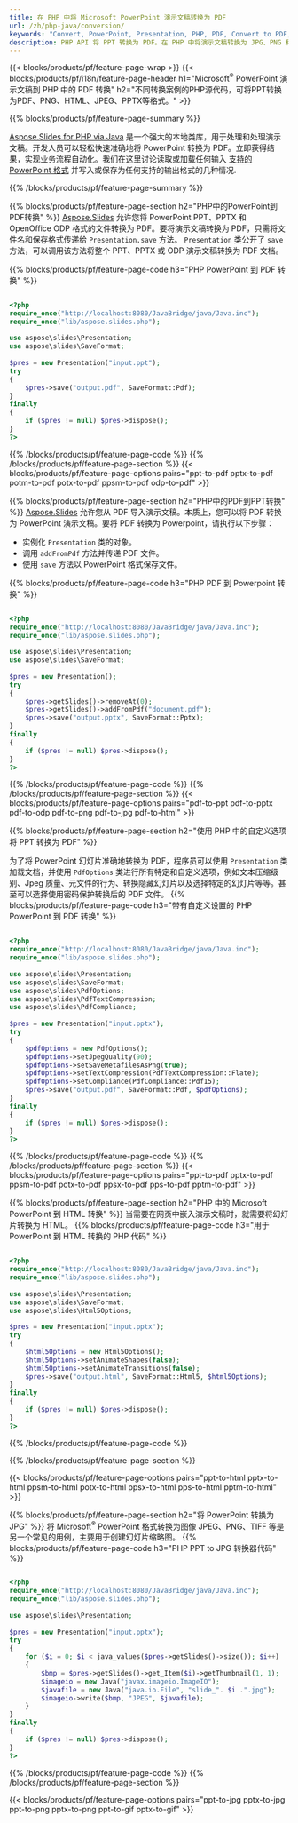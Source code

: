 ```yaml
---
title: 在 PHP 中将 Microsoft PowerPoint 演示文稿转换为 PDF
url: /zh/php-java/conversion/
keywords: "Convert, PowerPoint, Presentation, PHP, PDF, Convert to PDF, PPT to PDF"
description: PHP API 将 PPT 转换为 PDF。在 PHP 中将演示文稿转换为 JPG、PNG 和其他格式。
---
```


{{< blocks/products/pf/feature-page-wrap >}}
{{< blocks/products/pf/i18n/feature-page-header h1="Microsoft<sup>®</sup> PowerPoint 演示文稿到 PHP 中的 PDF 转换" h2="不同转换案例的PHP源代码，可将PPT转换为PDF、PNG、HTML、JPEG、PPTX等格式。" >}}

{{% blocks/products/pf/feature-page-summary %}}

[Aspose.Slides for PHP via Java](https://products.aspose.com/slides/zh/php-java/) 是一个强大的本地类库，用于处理和处理演示文稿。开发人员可以轻松快速准确地将 PowerPoint 转换为 PDF。立即获得结果，实现业务流程自动化。我们在这里讨论读取或加载任何输入 [支持的 PowerPoint 格式](https://docs.aspose.com/slides/php-java/supported-file-formats/) 并写入或保存为任何支持的输出格式的几种情况. 

{{% /blocks/products/pf/feature-page-summary  %}}

{{% blocks/products/pf/feature-page-section  h2="PHP中的PowerPoint到PDF转换" %}}
[Aspose.Slides](https://products.aspose.com/slides/zh/php-java/) 允许您将 PowerPoint PPT、PPTX 和 OpenOffice ODP 格式的文件转换为 PDF。要将演示文稿转换为 PDF，只需将文件名和保存格式传递给 `Presentation.save` 方法。 `Presentation` 类公开了 `save` 方法，可以调用该方法将整个 PPT、PPTX 或 ODP 演示文稿转换为 PDF 文档。

{{% blocks/products/pf/feature-page-code h3="PHP PowerPoint 到 PDF 转换" %}}

```php

<?php
require_once("http://localhost:8080/JavaBridge/java/Java.inc");
require_once("lib/aspose.slides.php");
 
use aspose\slides\Presentation;
use aspose\slides\SaveFormat;
 
$pres = new Presentation("input.ppt");
try
{
    $pres->save("output.pdf", SaveFormat::Pdf); 
}
finally
{
    if ($pres != null) $pres->dispose();
}
?>
```
{{% /blocks/products/pf/feature-page-code  %}}
{{% /blocks/products/pf/feature-page-section %}}
{{< blocks/products/pf/feature-page-options pairs="ppt-to-pdf pptx-to-pdf potm-to-pdf potx-to-pdf ppsm-to-pdf odp-to-pdf" >}}

{{% blocks/products/pf/feature-page-section  h2="PHP中的PDF到PPT转换" %}}
[Aspose.Slides](https://products.aspose.com/slides/zh/php-java/) 允许您从 PDF 导入演示文稿。本质上，您可以将 PDF 转换为 PowerPoint 演示文稿。要将 PDF 转换为 Powerpoint，请执行以下步骤：
- 实例化 `Presentation` 类的对象。
- 调用 `addFromPdf` 方法并传递 PDF 文件。
- 使用 `save` 方法以 PowerPoint 格式保存文件。

{{% blocks/products/pf/feature-page-code h3="PHP PDF 到 Powerpoint 转换" %}}

```php

<?php
require_once("http://localhost:8080/JavaBridge/java/Java.inc");
require_once("lib/aspose.slides.php");
 
use aspose\slides\Presentation;
use aspose\slides\SaveFormat;
 
$pres = new Presentation();
try
{
    $pres->getSlides()->removeAt(0);
    $pres->getSlides()->addFromPdf("document.pdf");
    $pres->save("output.pptx", SaveFormat::Pptx); 
}
finally
{
    if ($pres != null) $pres->dispose();
}
?>
```
{{% /blocks/products/pf/feature-page-code  %}}
{{% /blocks/products/pf/feature-page-section %}}
{{< blocks/products/pf/feature-page-options pairs="pdf-to-ppt pdf-to-pptx pdf-to-odp pdf-to-png pdf-to-jpg pdf-to-html" >}}


{{% blocks/products/pf/feature-page-section  h2="使用 PHP 中的自定义选项将 PPT 转换为 PDF" %}}

为了将 PowerPoint 幻灯片准确地转换为 PDF，程序员可以使用 `Presentation` 类加载文档，并使用 `PdfOptions` 类进行所有特定和自定义选项，例如文本压缩级别、Jpeg 质量、元文件的行为、转换隐藏幻灯片以及选择特定的幻灯片等等。甚至可以选择使用密码保护转换后的 PDF 文件。
{{% blocks/products/pf/feature-page-code h3="带有自定义设置的 PHP PowerPoint 到 PDF 转换" %}}

```php

<?php
require_once("http://localhost:8080/JavaBridge/java/Java.inc");
require_once("lib/aspose.slides.php");
 
use aspose\slides\Presentation;
use aspose\slides\SaveFormat;
use aspose\slides\PdfOptions;
use aspose\slides\PdfTextCompression;
use aspose\slides\PdfCompliance;
 
$pres = new Presentation("input.pptx");
try
{
    $pdfOptions = new PdfOptions();
    $pdfOptions->setJpegQuality(90);
    $pdfOptions->setSaveMetafilesAsPng(true);
    $pdfOptions->setTextCompression(PdfTextCompression::Flate);
    $pdfOptions->setCompliance(PdfCompliance::Pdf15);
    $pres->save("output.pdf", SaveFormat::Pdf, $pdfOptions);
}
finally
{
    if ($pres != null) $pres->dispose();
}
?>
```
{{% /blocks/products/pf/feature-page-code  %}}
{{% /blocks/products/pf/feature-page-section %}}
{{< blocks/products/pf/feature-page-options pairs="ppt-to-pdf pptx-to-pdf ppsm-to-pdf potx-to-pdf ppsx-to-pdf pps-to-pdf pptm-to-pdf" >}}


{{% blocks/products/pf/feature-page-section  h2="PHP 中的 Microsoft PowerPoint 到 HTML 转换" %}}
当需要在网页中嵌入演示文稿时，就需要将幻灯片转换为 HTML。 
{{% blocks/products/pf/feature-page-code h3="用于 PowerPoint 到 HTML 转换的 PHP 代码" %}}

```php

<?php
require_once("http://localhost:8080/JavaBridge/java/Java.inc");
require_once("lib/aspose.slides.php");
 
use aspose\slides\Presentation;
use aspose\slides\SaveFormat;
use aspose\slides\Html5Options;
 
$pres = new Presentation("input.pptx");
try
{
    $html5Options = new Html5Options();
    $html5Options->setAnimateShapes(false);
    $html5Options->setAnimateTransitions(false);
    $pres->save("output.html", SaveFormat::Html5, $html5Options);
}
finally
{
    if ($pres != null) $pres->dispose();
}
?>
```
{{% /blocks/products/pf/feature-page-code %}}

{{% /blocks/products/pf/feature-page-section %}}

{{< blocks/products/pf/feature-page-options pairs="ppt-to-html pptx-to-html ppsm-to-html potx-to-html ppsx-to-html pps-to-html pptm-to-html" >}}

{{% blocks/products/pf/feature-page-section  h2="将 PowerPoint 转换为 JPG" %}}
将 Microsoft<sup>®</sup> PowerPoint 格式转换为图像 JPEG、PNG、TIFF 等是另一个常见的用例，主要用于创建幻灯片缩略图。 
{{% blocks/products/pf/feature-page-code h3="PHP PPT to JPG 转换器代码" %}}
```php

<?php
require_once("http://localhost:8080/JavaBridge/java/Java.inc");
require_once("lib/aspose.slides.php");
 
use aspose\slides\Presentation;
 
$pres = new Presentation("input.pptx");
try
{
    for ($i = 0; $i < java_values($pres->getSlides()->size()); $i++)
    {
        $bmp = $pres->getSlides()->get_Item($i)->getThumbnail(1, 1);
        $imageio = new Java("javax.imageio.ImageIO");
        $javafile = new Java("java.io.File", "slide_". $i .".jpg");
        $imageio->write($bmp, "JPEG", $javafile);
    }
}
finally
{
    if ($pres != null) $pres->dispose();
}
?>  
```
{{% /blocks/products/pf/feature-page-code %}}
{{% /blocks/products/pf/feature-page-section %}}

{{< blocks/products/pf/feature-page-options pairs="ppt-to-jpg pptx-to-jpg ppt-to-png pptx-to-png ppt-to-gif pptx-to-gif" >}}
